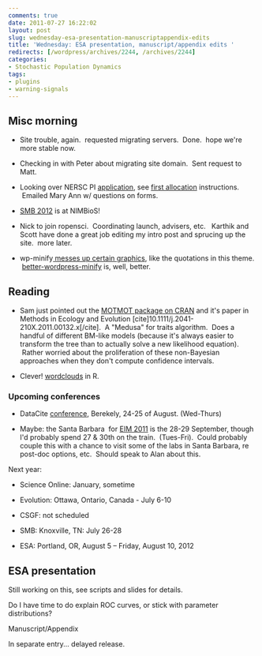 ```yaml
---
comments: true
date: 2011-07-27 16:22:02
layout: post
slug: wednesday-esa-presentation-manuscriptappendix-edits
title: 'Wednesday: ESA presentation, manuscript/appendix edits '
redirects: [/wordpress/archives/2244, /archives/2244]
categories:
- Stochastic Population Dynamics
tags:
- plugins
- warning-signals
---
```


## Misc morning





	
  * Site trouble, again.  requested migrating servers.  Done.  hope we're more stable now.

	
  * Checking in with Peter about migrating site domain.  Sent request to Matt.

	
  * Looking over NERSC PI [application](https://nim.nersc.gov/ercap_menu.php), see [first allocation](http://www.nersc.gov/users/accounts/allocations/first-allocation/) instructions.  Emailed Mary Ann w/ questions on forms.

	
  * [SMB 2012](http://nimbios.org/SMB2012/) is at NIMBioS!

	
  * Nick to join ropensci.  Coordinating launch, advisers, etc.   Karthik and Scott have done a great job editing my intro post and sprucing up the site.  more later.

	
  * wp-minify[ messes up certain graphics](http://wordpress.org/support/topic/block-quote-missing-quotation-graphic?replies=4#post-2229639), like the quotations in this theme.  [better-wordpress-minify](http://wordpress.org/extend/plugins/bwp-minify/) is, well, better.




## Reading





	
  * Sam just pointed out the [MOTMOT package on CRAN](http://cran.r-project.org/web/packages/motmot/index.html) and it's paper in Methods in Ecology and Evolution [cite]10.1111/j.2041-210X.2011.00132.x[/cite].  A "Medusa" for traits algorithm.  Does a handful of different BM-like models (because it's always easier to transform the tree than to actually solve a new likelihood equation).  Rather worried about the proliferation of these non-Bayesian approaches when they don't compute confidence intervals.

	
  * Clever! [wordclouds](http://onertipaday.blogspot.com/2011/07/word-cloud-in-r.html?utm_source=twitterfeed&utm_medium=twitter&utm_campaign=Feed%3A+OneRTipADay+%28One+R+Tip+A+Day%29) in R.




### Upcoming conferences








	
  * DataCite [conference](http://datacite2011.eventbrite.com/), Berekely, 24-25 of August. (Wed-Thurs)

	
  * Maybe: the Santa Barbara  for [EIM 2011](https://eim.ecoinformatics.org/eim2011) is the 28-29 September, though I'd probably spend 27 & 30th on the train.  (Tues-Fri).  Could probably couple this with a chance to visit some of the labs in Santa Barbara, re post-doc options, etc.  Should speak to Alan about this.







Next year:








	
  * Science Online: January, sometime

	
  * Evolution: Ottawa, Ontario, Canada - July 6-10

	
  * CSGF: not scheduled

	
  * SMB: Knoxville, TN: July 26-28

	
  * ESA: Portland, OR, August 5 – Friday, August 10, 2012







## ESA presentation




Still working on this, see scripts and slides for details.




Do I have time to do explain ROC curves, or stick with parameter distributions?




Manuscript/Appendix




In separate entry... delayed release.
